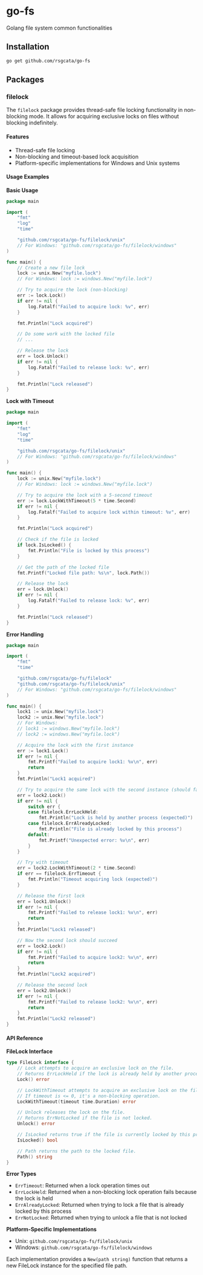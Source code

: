 # go-fs

Golang file system common functionalities

## Installation

```bash
go get github.com/rsgcata/go-fs
```

## Packages

### filelock

The `filelock` package provides thread-safe file locking functionality in non-blocking mode. It allows for acquiring exclusive locks on files without blocking indefinitely.

#### Features

- Thread-safe file locking
- Non-blocking and timeout-based lock acquisition
- Platform-specific implementations for Windows and Unix systems

#### Usage Examples

**Basic Usage**

```go
package main

import (
	"fmt"
	"log"
	"time"

	"github.com/rsgcata/go-fs/filelock/unix"
	// For Windows: "github.com/rsgcata/go-fs/filelock/windows"
)

func main() {
	// Create a new file lock
	lock := unix.New("myfile.lock")
	// For Windows: lock := windows.New("myfile.lock")

	// Try to acquire the lock (non-blocking)
	err := lock.Lock()
	if err != nil {
		log.Fatalf("Failed to acquire lock: %v", err)
	}

	fmt.Println("Lock acquired")

	// Do some work with the locked file
	// ...

	// Release the lock
	err = lock.Unlock()
	if err != nil {
		log.Fatalf("Failed to release lock: %v", err)
	}

	fmt.Println("Lock released")
}
```

**Lock with Timeout**

```go
package main

import (
	"fmt"
	"log"
	"time"

	"github.com/rsgcata/go-fs/filelock/unix"
	// For Windows: "github.com/rsgcata/go-fs/filelock/windows"
)

func main() {
	lock := unix.New("myfile.lock")
	// For Windows: lock := windows.New("myfile.lock")

	// Try to acquire the lock with a 5-second timeout
	err := lock.LockWithTimeout(5 * time.Second)
	if err != nil {
		log.Fatalf("Failed to acquire lock within timeout: %v", err)
	}

	fmt.Println("Lock acquired")

	// Check if the file is locked
	if lock.IsLocked() {
		fmt.Println("File is locked by this process")
	}

	// Get the path of the locked file
	fmt.Printf("Locked file path: %s\n", lock.Path())

	// Release the lock
	err = lock.Unlock()
	if err != nil {
		log.Fatalf("Failed to release lock: %v", err)
	}

	fmt.Println("Lock released")
}
```

**Error Handling**

```go
package main

import (
	"fmt"
	"time"

	"github.com/rsgcata/go-fs/filelock"
	"github.com/rsgcata/go-fs/filelock/unix"
	// For Windows: "github.com/rsgcata/go-fs/filelock/windows"
)

func main() {
	lock1 := unix.New("myfile.lock")
	lock2 := unix.New("myfile.lock")
	// For Windows:
	// lock1 := windows.New("myfile.lock")
	// lock2 := windows.New("myfile.lock")

	// Acquire the lock with the first instance
	err := lock1.Lock()
	if err != nil {
		fmt.Printf("Failed to acquire lock1: %v\n", err)
		return
	}
	fmt.Println("Lock1 acquired")

	// Try to acquire the same lock with the second instance (should fail)
	err = lock2.Lock()
	if err != nil {
		switch err {
		case filelock.ErrLockHeld:
			fmt.Println("Lock is held by another process (expected)")
		case filelock.ErrAlreadyLocked:
			fmt.Println("File is already locked by this process")
		default:
			fmt.Printf("Unexpected error: %v\n", err)
		}
	}

	// Try with timeout
	err = lock2.LockWithTimeout(2 * time.Second)
	if err == filelock.ErrTimeout {
		fmt.Println("Timeout acquiring lock (expected)")
	}

	// Release the first lock
	err = lock1.Unlock()
	if err != nil {
		fmt.Printf("Failed to release lock1: %v\n", err)
		return
	}
	fmt.Println("Lock1 released")

	// Now the second lock should succeed
	err = lock2.Lock()
	if err != nil {
		fmt.Printf("Failed to acquire lock2: %v\n", err)
		return
	}
	fmt.Println("Lock2 acquired")

	// Release the second lock
	err = lock2.Unlock()
	if err != nil {
		fmt.Printf("Failed to release lock2: %v\n", err)
		return
	}
	fmt.Println("Lock2 released")
}
```

#### API Reference

**FileLock Interface**

```go
type FileLock interface {
	// Lock attempts to acquire an exclusive lock on the file.
	// Returns ErrLockHeld if the lock is already held by another process.
	Lock() error

	// LockWithTimeout attempts to acquire an exclusive lock on the file with a timeout.
	// If timeout is <= 0, it's a non-blocking operation.
	LockWithTimeout(timeout time.Duration) error

	// Unlock releases the lock on the file.
	// Returns ErrNotLocked if the file is not locked.
	Unlock() error

	// IsLocked returns true if the file is currently locked by this process.
	IsLocked() bool

	// Path returns the path to the locked file.
	Path() string
}
```

**Error Types**

- `ErrTimeout`: Returned when a lock operation times out
- `ErrLockHeld`: Returned when a non-blocking lock operation fails because the lock is held
- `ErrAlreadyLocked`: Returned when trying to lock a file that is already locked by this process
- `ErrNotLocked`: Returned when trying to unlock a file that is not locked

**Platform-Specific Implementations**

- Unix: `github.com/rsgcata/go-fs/filelock/unix`
- Windows: `github.com/rsgcata/go-fs/filelock/windows`

Each implementation provides a `New(path string)` function that returns a new FileLock instance for the specified file path.
